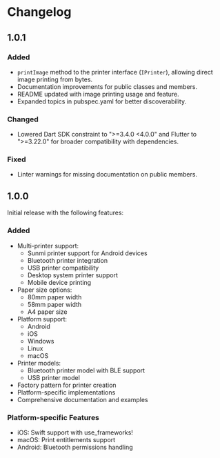 # Changelog

## 1.0.1

### Added
- `printImage` method to the printer interface (`IPrinter`), allowing direct image printing from bytes.
- Documentation improvements for public classes and members.
- README updated with image printing usage and feature.
- Expanded topics in pubspec.yaml for better discoverability.

### Changed
- Lowered Dart SDK constraint to ">=3.4.0 <4.0.0" and Flutter to ">=3.22.0" for broader compatibility with dependencies.

### Fixed
- Linter warnings for missing documentation on public members.

## 1.0.0

Initial release with the following features:

### Added
- Multi-printer support:
  - Sunmi printer support for Android devices
  - Bluetooth printer integration
  - USB printer compatibility
  - Desktop system printer support
  - Mobile device printing
- Paper size options:
  - 80mm paper width
  - 58mm paper width
  - A4 paper size
- Platform support:
  - Android
  - iOS
  - Windows
  - Linux
  - macOS
- Printer models:
  - Bluetooth printer model with BLE support
  - USB printer model
- Factory pattern for printer creation
- Platform-specific implementations
- Comprehensive documentation and examples

### Platform-specific Features
- iOS: Swift support with use_frameworks!
- macOS: Print entitlements support
- Android: Bluetooth permissions handling
